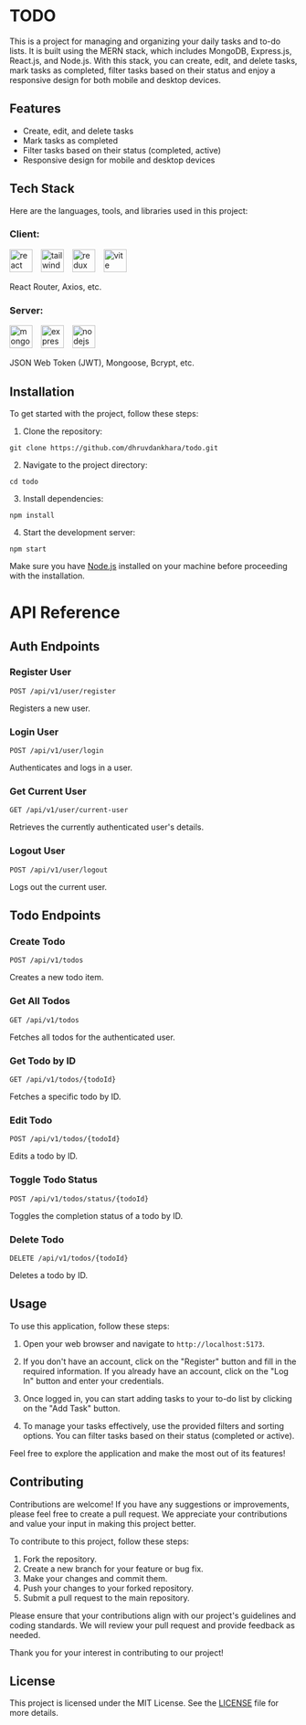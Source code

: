 # TODO

This is a project for managing and organizing your daily tasks and to-do lists. It is built using the MERN stack, which includes MongoDB, Express.js, React.js, and Node.js. With this stack, you can create, edit, and delete tasks, mark tasks as completed, filter tasks based on their status and enjoy a responsive design for both mobile and desktop devices.

## Features

- Create, edit, and delete tasks
- Mark tasks as completed
- Filter tasks based on their status (completed, active)
- Responsive design for mobile and desktop devices

## Tech Stack

Here are the languages, tools, and libraries used in this project:

### **Client:**

<div>
<img src="https://skillicons.dev/icons?i=react" height="40" alt="react logo"  />
<img width="7">
<img src="https://skillicons.dev/icons?i=tailwind" height="40" alt="tailwindcss logo"  />
<img width="7">
<img src="https://skillicons.dev/icons?i=redux" height="40" alt="redux logo"  />
<img width="7">
<img src="https://skillicons.dev/icons?i=vite" height="40" alt="vite logo"  />
</div>

React Router, Axios, etc.

### **Server:**

<div>
<img src="https://skillicons.dev/icons?i=mongodb" height="40" alt="mongodb logo"  />
<img width="7">
<img src="https://skillicons.dev/icons?i=express" height="40" alt="express logo"  />
<img width="7">
<img src="https://skillicons.dev/icons?i=nodejs" height="40" alt="nodejs logo"  />
</div>

JSON Web Token (JWT), Mongoose, Bcrypt, etc.

## Installation

To get started with the project, follow these steps:

1. Clone the repository:

```
git clone https://github.com/dhruvdankhara/todo.git
```

2. Navigate to the project directory:

```
cd todo
```

3. Install dependencies:

```
npm install
```

4. Start the development server:

```
npm start
```

Make sure you have [Node.js](https://nodejs.org) installed on your machine before proceeding with the installation.

# API Reference

## Auth Endpoints

### Register User

```http
POST /api/v1/user/register
```

Registers a new user.

### Login User

```http
POST /api/v1/user/login
```

Authenticates and logs in a user.

### Get Current User

```http
GET /api/v1/user/current-user
```

Retrieves the currently authenticated user's details.

### Logout User

```http
POST /api/v1/user/logout
```

Logs out the current user.

## Todo Endpoints

### Create Todo

```http
POST /api/v1/todos
```

Creates a new todo item.

### Get All Todos

```http
GET /api/v1/todos
```

Fetches all todos for the authenticated user.

### Get Todo by ID

```http
GET /api/v1/todos/{todoId}
```

Fetches a specific todo by ID.

### Edit Todo

```http
POST /api/v1/todos/{todoId}
```

Edits a todo by ID.

### Toggle Todo Status

```http
POST /api/v1/todos/status/{todoId}
```

Toggles the completion status of a todo by ID.

### Delete Todo

```http
DELETE /api/v1/todos/{todoId}
```

Deletes a todo by ID.

## Usage

To use this application, follow these steps:

1. Open your web browser and navigate to `http://localhost:5173`.

2. If you don't have an account, click on the "Register" button and fill in the required information. If you already have an account, click on the "Log In" button and enter your credentials.

3. Once logged in, you can start adding tasks to your to-do list by clicking on the "Add Task" button.

4. To manage your tasks effectively, use the provided filters and sorting options. You can filter tasks based on their status (completed or active).

Feel free to explore the application and make the most out of its features!

## Contributing

Contributions are welcome! If you have any suggestions or improvements, please feel free to create a pull request. We appreciate your contributions and value your input in making this project better.

To contribute to this project, follow these steps:

1. Fork the repository.
2. Create a new branch for your feature or bug fix.
3. Make your changes and commit them.
4. Push your changes to your forked repository.
5. Submit a pull request to the main repository.

Please ensure that your contributions align with our project's guidelines and coding standards. We will review your pull request and provide feedback as needed.

Thank you for your interest in contributing to our project!

## License

This project is licensed under the MIT License. See the [LICENSE](LICENSE) file for more details.
